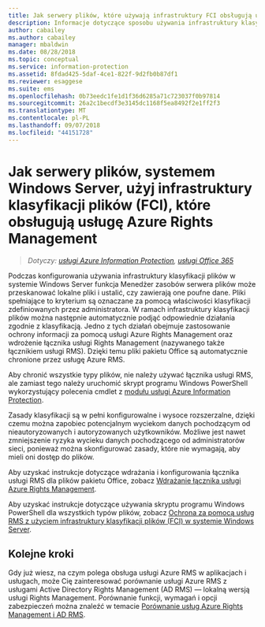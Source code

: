 ```yaml
---
title: Jak serwery plików, które używają infrastruktury FCI obsługują usługę Azure RMS z usługi AIP
description: Informacje dotyczące sposobu używania infrastruktury klasyfikacji plików systemu Windows Server z usługami Azure RMS podczas wdrażania łącznika usług RMS w celu automatycznej ochrony dokumentów pakietu Office.
author: cabailey
ms.author: cabailey
manager: mbaldwin
ms.date: 08/28/2018
ms.topic: conceptual
ms.service: information-protection
ms.assetid: 8fdad425-5daf-4ce1-822f-9d2fb0b87df1
ms.reviewer: esaggese
ms.suite: ems
ms.openlocfilehash: 0b73eedc1fe1d1f36d6285a71c723037f0b97814
ms.sourcegitcommit: 26a2c1becdf3e3145dc1168f5ea8492f2e1ff2f3
ms.translationtype: MT
ms.contentlocale: pl-PL
ms.lasthandoff: 09/07/2018
ms.locfileid: "44151728"
---
```

# <a name="how-file-servers-that-run-windows-server-and-use-file-classification-infrastructure-fci-support-azure-rights-management"></a>Jak serwery plików, systemem Windows Server, użyj infrastruktury klasyfikacji plików (FCI), które obsługują usługę Azure Rights Management

>*Dotyczy: [usługi Azure Information Protection](https://azure.microsoft.com/pricing/details/information-protection), [usługi Office 365](http://download.microsoft.com/download/E/C/F/ECF42E71-4EC0-48FF-AA00-577AC14D5B5C/Azure_Information_Protection_licensing_datasheet_EN-US.pdf)*


Podczas konfigurowania używania infrastruktury klasyfikacji plików w systemie Windows Server funkcja Menedżer zasobów serwera plików może przeskanować lokalne pliki i ustalić, czy zawierają one poufne dane. Pliki spełniające to kryterium są oznaczane za pomocą właściwości klasyfikacji zdefiniowanych przez administratora. W ramach infrastruktury klasyfikacji plików można następnie automatycznie podjąć odpowiednie działania zgodnie z klasyfikacją. Jedno z tych działań obejmuje zastosowanie ochrony informacji za pomocą usługi Azure Rights Management oraz wdrożenie łącznika usługi Rights Management (nazywanego także łącznikiem usługi RMS). Dzięki temu pliki pakietu Office są automatycznie chronione przez usługę Azure RMS.

Aby chronić wszystkie typy plików, nie należy używać łącznika usługi RMS, ale zamiast tego należy uruchomić skrypt programu Windows PowerShell wykorzystujący polecenia cmdlet z [modułu usługi Azure Information Protection](./rms-client/client-admin-guide-powershell.md).

Zasady klasyfikacji są w pełni konfigurowalne i wysoce rozszerzalne, dzięki czemu można zapobiec potencjalnym wyciekom danych pochodzącym od nieautoryzowanych i autoryzowanych użytkowników. Możliwe jest nawet zmniejszenie ryzyka wycieku danych pochodzącego od administratorów sieci, ponieważ można skonfigurować zasady, które nie wymagają, aby mieli oni dostęp do plików.

Aby uzyskać instrukcje dotyczące wdrażania i konfigurowania łącznika usługi RMS dla plików pakietu Office, zobacz [Wdrażanie łącznika usługi Azure Rights Management](deploy-rms-connector.md).

Aby uzyskać instrukcje dotyczące używania skryptu programu Windows PowerShell dla wszystkich typów plików, zobacz [Ochrona za pomocą usług RMS z użyciem infrastruktury klasyfikacji plików &#40;FCI&#41; w systemie Windows Server](./rms-client/configure-fci.md).



## <a name="next-steps"></a>Kolejne kroki
Gdy już wiesz, na czym polega obsługa usługi Azure RMS w aplikacjach i usługach, może Cię zainteresować porównanie usługi Azure RMS z usługami Active Directory Rights Management (AD RMS) — lokalną wersją usługi Rights Management. Porównanie funkcji, wymagań i opcji zabezpieczeń można znaleźć w temacie [Porównanie usług Azure Rights Management i AD RMS](compare-on-premise.md).


